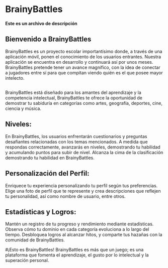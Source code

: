 # BrainyBattles
#### **Este es un archivo de descripción**

## Bienvenido a BrainyBattles
BrainyBattles es un proyecto escolar importantísimo donde, a través de una aplicación móvil, ponen el conocimiento de los usuarios entrantes. Nuestra aplicación se encuentra en desarrollo y continuará así por unos meses.
BrainyBattles pretende tener un avance magnífico, con la idea de conectar a jugadores entre sí para que compitan viendo quién es el que posee mayor intelecto.

## 
BrainyBattles está diseñado para los amantes del aprendizaje y la competencia intelectual, BrainyBattles te ofrece la oportunidad de demostrar tu sabiduría en categorías como artes, geografía, deportes, cine, ciencia y música.
## Niveles:
En BrainyBattles, los usuarios enfrentarán cuestionarios y preguntas desafiantes relacionadas con los temas mencionados. A medida que respondas correctamente, avanzarás en niveles, demostrando tu habilidad y acumulando puntos para subir de nivel. Alcanza la cima de la clasificación demostrando tu habilidad en BrainyBattles.

## Personalización del Perfil:
Enriquece tu experiencia personalizando tu perfil según tus preferencias. Elige una foto de perfil que te represente y crea descripciones que reflejen tu personalidad, así como nombre de usuario, entre otros.

## Estadísticas y Logros:
Mantén un registro de tu progreso y rendimiento mediante estadísticas. Observa cómo tu dominio en cada categoría evoluciona a lo largo del tiempo. Desbloquea logros al alcanzar hitos, y comparte tus hazañas con la comunidad de BrainyBattles.

#¡Esto es BrainyBattles!
BrainyBattles es más que un juego; es una plataforma que fomenta el aprendizaje, el gusto por lo intelectual y la superación personal. 
